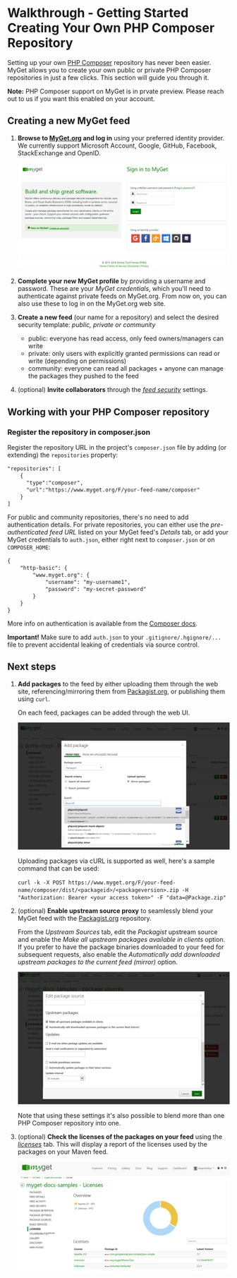 # Walkthrough - Getting Started Creating Your Own PHP Composer Repository

Setting up your own [PHP Composer](https://getcomposer.org) repository has never been easier. MyGet allows you to create your own public or private PHP Composer repositories in just a few clicks. This section will guide you through it.

<p class="alert alert-info">
    <strong>Note:</strong> PHP Composer support on MyGet is in prvate preview. Please reach out to us if you want this enabled on your account.
</p>

## Creating a new MyGet feed

1. **Browse to [MyGet.org][1] and log in** using your preferred identity provider. We currently support Microsoft Account, Google, GitHub, Facebook, StackExchange and OpenID.

	![Use an existing identity or create a MyGet account from scratch.](Images/authenticate.png)

2. **Complete your new MyGet profile** by providing a username and password. These are your *MyGet credentials*, which you'll need to authenticate against private feeds on MyGet.org. From now on, you can also use these to log in on the MyGet.org web site.

3. **Create a new feed** (our name for a repository) and select the desired security template: *public, private or community*

	* public: everyone has read access, only feed owners/managers can write
	* private: only users with explicitly granted permissions can read or write (depending on permissions)
	* community: everyone can read all packages + anyone can manage the packages they pushed to the feed

4. (optional) **Invite collaborators** through the *[feed security][2]* settings.

## Working with your PHP Composer repository

### Register the repository in composer.json

Register the repository URL in the project's `composer.json` file by adding (or extending) the `repositories` property:

    "repositories": [
        {
          "type":"composer",
          "url":"https://www.myget.org/F/your-feed-name/composer"
        }
    ]

For public and community repositories, there's no need to add authentication details. For private repositories, you can either use the _pre-authenticated feed URL_ listed on your MyGet feed's _Details_ tab, or add your MyGet credentials to `auth.json`, either right next to `composer.json` or on `COMPOSER_HOME`:

    {
        "http-basic": {
            "www.myget.org": {
                "username": "my-username1",
                "password": "my-secret-password"
            }
        }
    }

More info on authentication is available from the [Composer docs](https://getcomposer.org/doc/articles/http-basic-authentication.md).

<p class="alert alert-warning">
    <strong>Important!</strong> Make sure to add <code>auth.json</code> to your <code>.gitignore/.hgignore/...</code> file to prevent accidental leaking of credentials via source control.
</p>

## Next steps

1. **Add packages** to the feed by either uploading them through the web site, referencing/mirroring them from [Packagist.org](https://www.packagist.org), or publishing them using `curl`.

	On each feed, packages can be added through the web UI.

	![Upload package or add package from Packagist.org](Images/add-phpcomposer-fromupload.png)
	
	Uploading packages via cURL is supported as well, here's a sample command that can be used:
	
	`curl -k -X POST https://www.myget.org/F/your-feed-name/composer/dist/<packageid>/<packageversion>.zip -H "Authorization: Bearer <your access token>" -F "data=@Package.zip"`

2. (optional) **Enable upstream source proxy** to seamlessly blend your MyGet feed with the [Packagist.org](https://www.packagist.org) repository.

	From the *Upstream Sources* tab, edit the *Packagist* upstream source and enable the *Make all upstream packages available in clients* option. If you prefer to have the package binaries downloaded to your feed for subsequent requests, also enable the *Automatically add downloaded upstream packages to the current feed (mirror)* option.

	![Mix your MyGet PHP Composer repository with the public Packagist.org repository](Images/proxy-npm-registry.png)

	Note that using these settings it's also possible to blend more than one PHP Composer repository into one.

3. (optional) **Check the licenses of the packages on your feed** using the *[licenses][3]* tab. This will display a report of the licenses used by the packages on your Maven feed.

	![Inspect package licenses](Images/maven-licenses.png)

[1]: http://www.myget.org
[2]: http://docs.myget.org/docs/reference/feed-security
[3]: http://docs.myget.org/docs/reference/license-analysis
